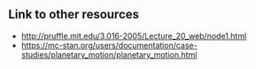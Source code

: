 ## Link to other resources
* http://pruffle.mit.edu/3.016-2005/Lecture_20_web/node1.html
* https://mc-stan.org/users/documentation/case-studies/planetary_motion/planetary_motion.html

